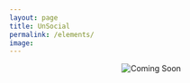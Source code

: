 ```yaml
---
layout: page
title: UnSocial
permalink: /elements/
image:
---
```

<center><img src="https://cdn.pixabay.com/photo/2019/12/27/08/36/coming-soon-hour-glass-4721933_1280.png" title="Coming Soon"></center>
<br>
<!-- <center><img src="https://keyujin.cn/images/49783713437_549f628f9e_z.jpg" title="test"></center>
<br> -->